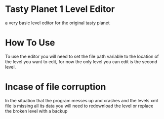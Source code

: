# Tasty Planet 1 Level Editor
a very basic level editor for the original tasty planet

# How To Use
To use the editor you will need to set the file path variable to the location of the level you want to edit,
for now the only level you can edit is the second level.

# Incase of file corruption

In the situation that the program messes up and crashes and the levels xml file is missing all its data you will need to redownload the level or replace the broken level
with a backup
